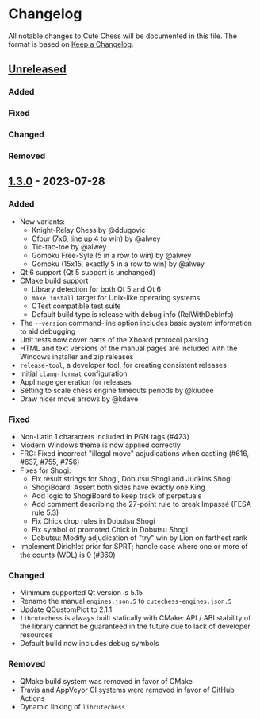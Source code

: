 # Changelog

All notable changes to Cute Chess will be documented in this file.
The format is based on [Keep a Changelog](https://keepachangelog.com/en/1.0.0/).

## [Unreleased](https://github.com/cutechess/cutechess/tree/master)

### Added

### Fixed

### Changed

### Removed

## [1.3.0](https://github.com/cutechess/cutechess/releases/tag/v1.3.0) - 2023-07-28

### Added

- New variants:
    - Knight-Relay Chess by @ddugovic
    - Cfour (7x6, line up 4 to win) by @alwey
    - Tic-tac-toe by @alwey
    - Gomoku Free-Syle (5 in a row to win) by @alwey
    - Gomoku (15x15, exactly 5 in a row to win) by @alwey
- Qt 6 support (Qt 5 support is unchanged)
- CMake build support
    - Library detection for both Qt 5 and Qt 6
    - `make install` target for Unix-like operating systems
    - CTest compatible test suite
    - Default build type is release with debug info (RelWithDebInfo)
- The `--version` command-line option includes basic system information to aid
  debugging
- Unit tests now cover parts of the Xboard protocol parsing
- HTML and text versions of the manual pages are included with the Windows
  installer and zip releases
- `release-tool`, a developer tool, for creating consistent releases
- Initial `clang-format` configuration
- AppImage generation for releases
- Setting to scale chess engine timeouts periods by @kiudee
- Draw nicer move arrows by @kdave

### Fixed

- Non-Latin 1 characters included in PGN tags (#423)
- Modern Windows theme is now applied correctly
- FRC: Fixed incorrect "illegal move" adjudications when castling (#616, #637, #755, #756)
- Fixes for Shogi:
    - Fix result strings for Shogi, Dobutsu Shogi and Judkins Shogi
    - ShogiBoard: Assert both sides have exactly one King
    - Add logic to ShogiBoard to keep track of perpetuals
    - Add comment describing the 27-point rule to break Impassé (FESA rule 5.3)
    - Fix Chick drop rules in Dobutsu Shogi
    - Fix symbol of promoted Chick in Dobutsu Shogi
    - Dobutsu: Modify adjudication of "try" win by Lion on farthest rank
- Implement Dirichlet prior for SPRT; handle case where one or more of the counts (WDL) is 0 (#360)

### Changed

- Minimum supported Qt version is 5.15
- Rename the manual `engines.json.5` to `cutechess-engines.json.5`
- Update QCustomPlot to 2.1.1
- `libcutechess` is always built statically with CMake: API / ABI stability of
  the library cannot be guaranteed in the future due to lack of developer
  resources
- Default build now includes debug symbols

### Removed

- QMake build system was removed in favor of CMake
- Travis and AppVeyor CI systems were removed in favor of GitHub Actions
- Dynamic linking of `libcutechess`
